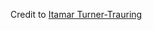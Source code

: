 Credit to <a href="https://pythonspeed.com/articles/activate-conda-dockerfile/">Itamar Turner-Trauring</a>
